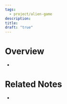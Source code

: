 ```yaml
---
tags:
  - project/alien-game
description: 
title: 
draft: "true"
---
```

# Overview
- 
# Related Notes
- 